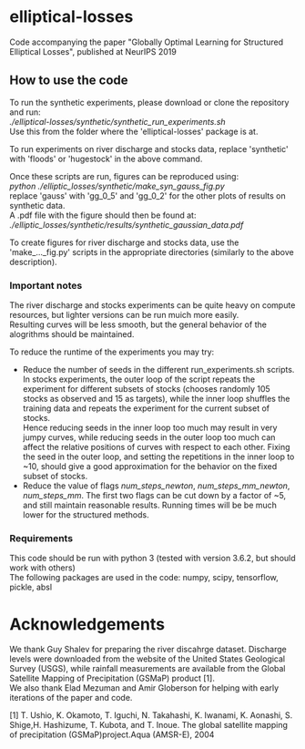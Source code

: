 # elliptical-losses
Code accompanying the paper "Globally Optimal Learning for Structured Elliptical Losses", published at NeurIPS 2019

## How to use the code
To run the synthetic experiments, please download or clone the repository and run: </br>
*./elliptical-losses/synthetic/synthetic_run_experiments.sh* </br>
Use this from the folder where the 'elliptical-losses' package is at.

To run experiments on river discharge and stocks data, replace 'synthetic' with 'floods' or 'hugestock' in the above command.

Once these scripts are run, figures can be reproduced using:</br>
*python ./elliptic_losses/synthetic/make_syn_gauss_fig.py*</br>
replace 'gauss' with 'gg_0_5' and 'gg_0_2' for the other plots of results on synthetic data.</br>
A .pdf file with the figure should then be found at:</br>
*./elliptic_losses/synthetic/results/synthetic_gaussian_data.pdf*

To create figures for river discharge and stocks data, use the 'make_..._fig.py' scripts in the appropriate directories (similarly to the above description).

### Important notes
The river discharge and stocks experiments can be quite heavy on compute resources, but lighter versions can be run muich more easily.</br>
Resulting curves will be less smooth, but the general behavior of the alogrithms should be maintained.

To reduce the runtime of the experiments you may try:
* Reduce the number of seeds in the different run_experiments.sh scripts.</br>
In stocks experiments, the outer loop of the script repeats the experiment for different subsets of stocks (chooses randomly 105 stocks as observed and 15 as targets), while the inner loop shuffles the training data and repeats the experiment for the current subset of stocks. </br>
Hence reducing seeds in the inner loop too much may result in very jumpy curves, while reducing seeds in the outer loop too much can affect the relative positions of curves with respect to each other. Fixing the seed in the outer loop, and setting the repetitions in the inner loop to ~10, should give a good approximation for the behavior on the fixed subset of stocks.
* Reduce the value of flags *num_steps_newton*, *num_steps_mm_newton*, *num_steps_mm*. The first two flags can be cut down by a factor of ~5, and still maintain reasonable results. Running times will be be much lower for the structured methods.

### Requirements
This code should be run with python 3 (tested with version 3.6.2, but should work with others)</br>
The following packages are used in the code: numpy, scipy, tensorflow, pickle, absl

# Acknowledgements
We thank Guy Shalev for preparing the river discahrge dataset. Discharge levels were downloaded from the website of the United States Geological Survey (USGS), while rainfall measurements are available from the Global Satellite Mapping of Precipitation (GSMaP) product [1]. </br>
We also thank Elad Mezuman and Amir Globerson for helping with early iterations of the paper and code.

[1] T.  Ushio,  K.  Okamoto,  T.  Iguchi,  N.  Takahashi,  K.  Iwanami,  K.  Aonashi,  S.  Shige,H. Hashizume, T. Kubota, and T. Inoue. The global satellite mapping of precipitation (GSMaP)project.Aqua (AMSR-E), 2004

